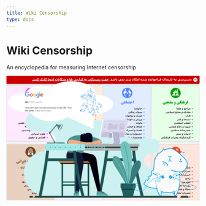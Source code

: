 ```yaml
---
title: Wiki Censorship
type: docs
---
```


# Wiki Censorship
An encyclopedia for measuring Internet censorship
<center>

![filternet](./filternet.png)
</center>
